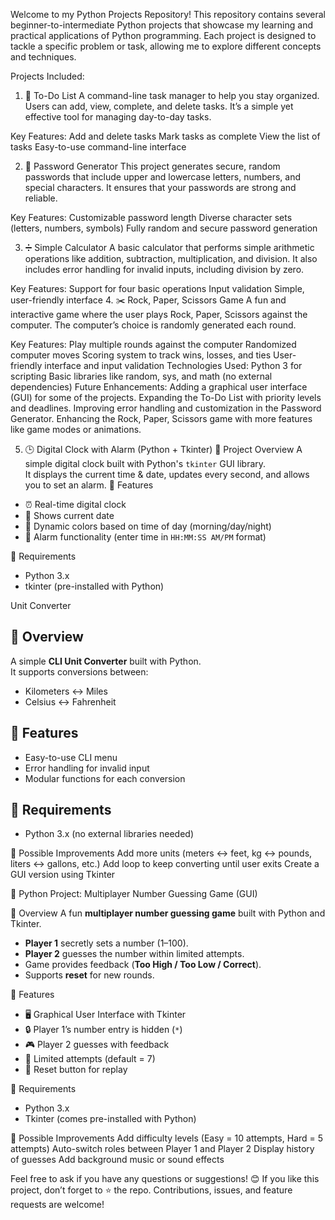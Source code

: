 Welcome to my Python Projects Repository! This repository contains several beginner-to-intermediate Python projects that showcase my learning and practical applications of Python programming. Each project is designed to tackle a specific problem or task, allowing me to explore different concepts and techniques.

Projects Included:
1. 📝 To-Do List
A command-line task manager to help you stay organized. Users can add, view, complete, and delete tasks. It’s a simple yet effective tool for managing day-to-day tasks.

Key Features:
Add and delete tasks
Mark tasks as complete
View the list of tasks
Easy-to-use command-line interface

2. 🔑 Password Generator
This project generates secure, random passwords that include upper and lowercase letters, numbers, and special characters. It ensures that your passwords are strong and reliable.

Key Features:
Customizable password length
Diverse character sets (letters, numbers, symbols)
Fully random and secure password generation

3. ➗ Simple Calculator
A basic calculator that performs simple arithmetic operations like addition, subtraction, multiplication, and division. It also includes error handling for invalid inputs, including division by zero.

Key Features:
Support for four basic operations
Input validation
Simple, user-friendly interface
4. ✂️ Rock, Paper, Scissors Game
A fun and interactive game where the user plays Rock, Paper, Scissors against the computer. The computer’s choice is randomly generated each round.

Key Features:
Play multiple rounds against the computer
Randomized computer moves
Scoring system to track wins, losses, and ties
User-friendly interface and input validation
Technologies Used:
Python 3 for scripting
Basic libraries like random, sys, and math (no external dependencies)
Future Enhancements:
Adding a graphical user interface (GUI) for some of the projects.
Expanding the To-Do List with priority levels and deadlines.
Improving error handling and customization in the Password Generator.
Enhancing the Rock, Paper, Scissors game with more features like game modes or animations.

5. 🕒 Digital Clock with Alarm (Python + Tkinter)
📌 Project Overview
A simple digital clock built with Python's `tkinter` GUI library.  
It displays the current time & date, updates every second, and allows you to set an alarm.
 🚀 Features
- ⏰ Real-time digital clock
- 📅 Shows current date
- 🌈 Dynamic colors based on time of day (morning/day/night)
- 🔔 Alarm functionality (enter time in `HH:MM:SS AM/PM` format)

 📂 Requirements
- Python 3.x
- tkinter (pre-installed with Python)


Unit Converter
## 📌 Overview
A simple **CLI Unit Converter** built with Python.  
It supports conversions between:
- Kilometers ↔ Miles
- Celsius ↔ Fahrenheit

## 🚀 Features
- Easy-to-use CLI menu
- Error handling for invalid input
- Modular functions for each conversion

## 📂 Requirements
- Python 3.x (no external libraries needed)
  
🔧 Possible Improvements
Add more units (meters ↔ feet, kg ↔ pounds, liters ↔ gallons, etc.)
Add loop to keep converting until user exits
Create a GUI version using Tkinter

🎯 Python Project: Multiplayer Number Guessing Game (GUI)

 📌 Overview
A fun **multiplayer number guessing game** built with Python and Tkinter.  
- **Player 1** secretly sets a number (1–100).  
- **Player 2** guesses the number within limited attempts.  
- Game provides feedback (**Too High / Too Low / Correct**).  
- Supports **reset** for new rounds.  

 🚀 Features
- 🖥️ Graphical User Interface with Tkinter  
- 🔒 Player 1’s number entry is hidden (`*`)  
- 🎮 Player 2 guesses with feedback  
- 🎯 Limited attempts (default = 7)  
- 🔁 Reset button for replay  

 📂 Requirements
- Python 3.x  
- Tkinter (comes pre-installed with Python)  

🔧 Possible Improvements
Add difficulty levels (Easy = 10 attempts, Hard = 5 attempts)
Auto-switch roles between Player 1 and Player 2
Display history of guesses
Add background music or sound effects

Feel free to ask if you have any questions or suggestions! 😊  If you like this project, don’t forget to ⭐ the repo.   Contributions, issues, and feature requests are welcome!  



